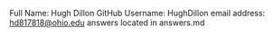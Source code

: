 Full Name: Hugh Dillon
GitHub Username: HughDillon
email address: hd817818@ohio.edu
answers located in answers.md

